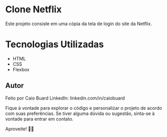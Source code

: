 # Clone Netflix

Este projeto consiste em uma cópia da tela de login do site da Netflix.

# Tecnologias Utilizadas
- HTML
- CSS
- Flexbox

## Autor
Feito por Caio Buard 
LinkedIn: linkedin.com/in/caiobuard

Fique à vontade para explorar o código e personalizar o projeto de acordo com suas preferências. Se tiver alguma dúvida ou sugestão, sinta-se à vontade para entrar em contato.

Aproveite! 🎥🍿
